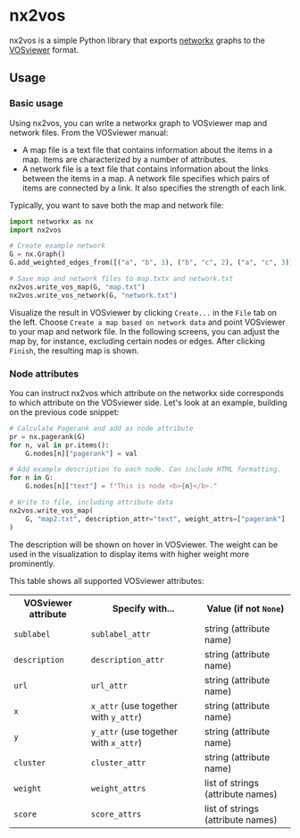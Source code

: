 nx2vos
======

nx2vos is a simple Python library that exports [networkx](https://networkx.org) graphs to the [VOSviewer](https://www.vosviewer.com/) format.

## Usage

### Basic usage

Using nx2vos, you can write a networkx graph to VOSviewer map and network files. From the VOSviewer manual:

- A map file is a text file that contains information about the items in a map. Items are characterized by a number of attributes.
- A network file is a text file that contains information about the links between the items in a map. A network file specifies which pairs of items are connected by a link. It also specifies the strength of each link.

Typically, you want to save both the map and network file:

```python
import networkx as nx
import nx2vos

# Create example network
G = nx.Graph()
G.add_weighted_edges_from([("a", "b", 1), ("b", "c", 2), ("a", "c", 3)])

# Save map and network files to map.txtx and network.txt
nx2vos.write_vos_map(G, "map.txt")
nx2vos.write_vos_network(G, "network.txt")
```

Visualize the result in VOSviewer by clicking `Create...` in the `File` tab on the left. Choose `Create a map based on network data` and point VOSviewer to your map and network file. In the following screens, you can adjust the map by, for instance, excluding certain nodes or edges. After clicking `Finish`, the resulting map is shown.

### Node attributes

You can instruct nx2vos which attribute on the networkx side corresponds to which attribute on the VOSviewer side. Let's look at an example, building on the previous code snippet:

```python
# Calculate Pagerank and add as node attribute
pr = nx.pagerank(G)
for n, val in pr.items():
    G.nodes[n]["pagerank"] = val

# Add example description to each node. Can include HTML formatting.
for n in G:
    G.nodes[n]["text"] = f"This is node <b>{n}</b>."

# Write to file, including attribute data
nx2vos.write_vos_map(
    G, "map2.txt", description_attr="text", weight_attrs=["pagerank"]
)
```

The description will be shown on hover in VOSviewer. The weight can be used in the visualization to display items with higher weight more prominently.

This table shows all supported VOSviewer attributes:

<table>
  <tr>
    <th>VOSviewer attribute</th>
    <th>Specify with...</th>
    <th>Value (if not <code>None</code>)</th>
  </tr>
  <tr>
    <td><code>sublabel</td>
    <td><code>sublabel_attr</td>
    <td>string (attribute name)</td>
  </tr>
  <tr>
    <td><code>description</td>
    <td><code>description_attr</td>
    <td>string (attribute name)</td>
  </tr>
  <tr>
    <td><code>url</td>
    <td><code>url_attr</td>
    <td>string (attribute name)</td>
  </tr>
  <tr>
    <td><code>x</td>
    <td><code>x_attr</code> (use together with <code>y_attr</code>)</td>
    <td>string (attribute name)</td>
  </tr>
  <tr>
    <td><code>y</td>
    <td><code>y_attr</code> (use together with <code>x_attr</code>)</td>
    <td>string (attribute name)</td>
  </tr>
  <tr>
    <td><code>cluster</td>
    <td><code>cluster_attr</td>
    <td>string (attribute name)</td>
  </tr>
  <tr>
    <td><code>weight</td>
    <td><code>weight_attrs</td>
    <td>list of strings (attribute names)</td>
  </tr>
  <tr>
    <td><code>score</td>
    <td><code>score_attrs</td>
    <td>list of strings (attribute names)</td>
  </tr>
</table>